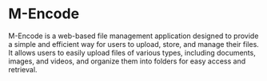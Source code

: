 # M-Encode
M-Encode is a web-based file management application designed to provide a simple and efficient way for users to upload, store, and manage their files. It allows users to easily upload files of various types, including documents, images, and videos, and organize them into folders for easy access and retrieval.
